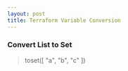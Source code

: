 ```yaml
---
layout: post
title: Terraform Variable Conversion
---
```


### Convert List to Set
> toset([ "a", "b", "c" ])